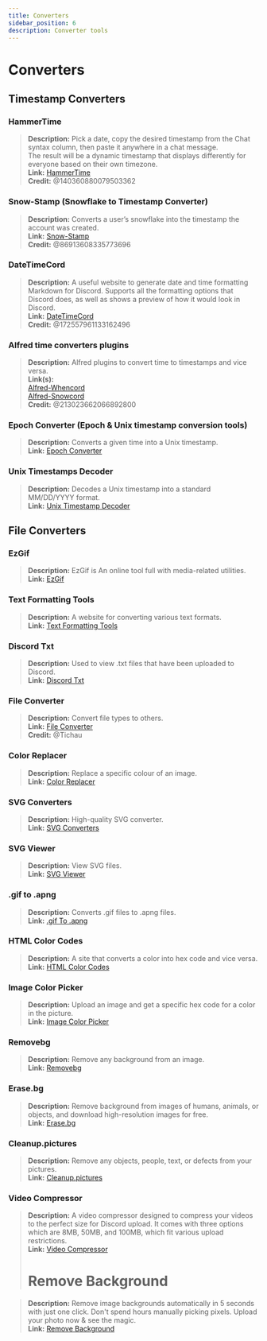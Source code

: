 ```yaml
---
title: Converters
sidebar_position: 6
description: Converter tools
---
```


# Converters

## Timestamp Converters

### HammerTime

> **Description:** Pick a date, copy the desired timestamp from the Chat syntax column, then paste it anywhere in a chat
> message.   <br/>
> The result will be a dynamic timestamp that displays differently for everyone based on their own timezone.   <br/>
**Link:** [HammerTime](https://hammertime.djdavid98.art/)   <br/>
**Credit:** @140360880079503362

### Snow-Stamp (Snowflake to Timestamp Converter)

> **Description:** Converts a user’s snowflake into the timestamp the account was created.   <br/>
**Link:** [Snow-Stamp](https://snowsta.mp/)   <br/>
**Credit:** @86913608335773696

### DateTimeCord

> **Description:** A useful website to generate date and time formatting Markdown for Discord. Supports all the
> formatting options that Discord does, as well as shows a preview of how it would look in Discord.   <br/>
**Link:** [DateTimeCord](https://datetimecord.rauf.wtf/)  <br/>
**Credit:** @172557961133162496

### Alfred time converters plugins

> **Description:** Alfred plugins to convert time to timestamps and vice versa.   <br/>
**Link(s):**   <br/>
[Alfred-Whencord](https://github.com/HilbertGilbertson/alfred-whencord)   <br/>
[Alfred-Snowcord](https://github.com/HilbertGilbertson/alfred-snowcord)   <br/>
**Credit:** @213023662066892800

### Epoch Converter (Epoch & Unix timestamp conversion tools)

> **Description:** Converts a given time into a Unix timestamp.   <br/>
**Link:** [Epoch Converter](https://www.epochconverter.com/)

### Unix Timestamps Decoder

> **Description:** Decodes a Unix timestamp into a standard MM/DD/YYYY format.   <br/>
**Link:** [Unix Timestamp Decoder](https://www.unixtimestamp.com/)

## File Converters

### EzGif

> **Description:** EzGif is An online tool full with media-related utilities.  <br/>
**Link:** [EzGif](https://ezgif.com)

### Text Formatting Tools

> **Description:** A website for converting various text formats.   <br/>
**Link:** [Text Formatting Tools](http://www.unit-conversion.info/texttools/)

### Discord Txt

> **Description:** Used to view .txt files that have been uploaded to Discord.   <br/>
**Link:** [Discord Txt](https://txt.discord.website/)

### File Converter

> **Description:** Convert file types to others.   <br/>
**Link:** [File Converter](https://github.com/Tichau/FileConverter)   <br/>
**Credit:** @Tichau

### Color Replacer

> **Description:** Replace a specific colour of an image.  <br/>
**Link:** [Color Replacer](https://www2.lunapic.com/editor/?action=replace-color)

### SVG Converters

> **Description:** High-quality SVG converter.  <br/>
**Link:** [SVG Converters](https://picsvg.com/)

### SVG Viewer

> **Description:** View SVG files.   <br/>
**Link:** [SVG Viewer](https://www.svgviewer.dev/)

### .gif to .apng

> **Description:** Converts .gif files to .apng files.   <br/>
**Link:** [.gif To .apng](https://www.freeconvert.com/convert/gif-to-apng)

### HTML Color Codes

> **Description:** A site that converts a color into hex code and vice versa.   <br/>
**Link:** [HTML Color Codes](https://htmlcolorcodes.com/)

### Image Color Picker

> **Description:** Upload an image and get a specific hex code for a color in the picture.   <br/>
**Link:** [Image Color Picker](https://imagecolorpicker.com/)

### Removebg

> **Description:** Remove any background from an image.   <br/>
**Link:** [Removebg](https://www.remove.bg/upload)

### Erase.bg

> **Description:** Remove background from images of humans, animals, or objects, and download high-resolution images for
> free.   <br/>
**Link:** [Erase.bg](https://www.erase.bg/)

### Cleanup.pictures

> **Description:** Remove any objects, people, text, or defects from your pictures.   <br/>
**Link:** [Cleanup.pictures](https://cleanup.pictures/)

### Video Compressor

> **Description:** A video compressor designed to compress your videos to the perfect size for Discord upload. It comes
> with three options which are 8MB, 50MB, and 100MB, which fit various upload restrictions.   <br/>
**Link:** [Video Compressor](https://8mb.video/)
>
> # Remove Background

> **Description:** Remove image backgrounds automatically in 5 seconds with just one click. Don't spend hours manually
> picking pixels. Upload your photo now & see the magic. <br/>
**Link:** [Remove Background](https://www.remove.bg/)
